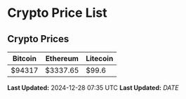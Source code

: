 # Crypto Price List

## Crypto Prices
| Bitcoin | Ethereum | Litecoin |
| ------- | -------- | -------- |
| $94317 | $3337.65 | $99.6 |
**Last Updated:** 2024-12-28 07:35 UTC
**Last Updated:** $DATE$
